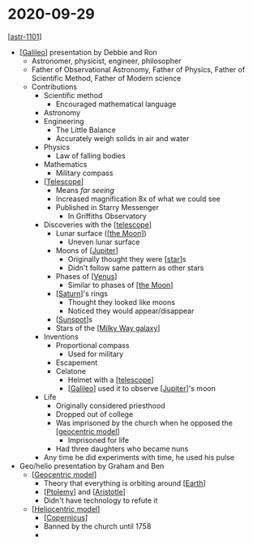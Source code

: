 # 2020-09-29

[[astr-1101]]

- [[Galileo]] presentation by Debbie and Ron
  - Astronomer, physicist, engineer, philosopher
  - Father of Observational Astronomy, Father of Physics, Father of Scientific Method, Father of Modern science
  - Contributions
    - Scientific method
      - Encouraged mathematical language
    - Astronomy
    - Engineering
      - The Little Balance
      - Accurately weigh solids in air and water
    - Physics
      - Law of falling bodies
    - Mathematics
      - Military compass
    - [[Telescope]]
      - Means _far seeing_
      - Increased magnification 8x of what we could see
      - Published in Starry Messenger
        - In Griffiths Observatory
    - Discoveries with the [[telescope]]
      - Lunar surface ([[the Moon]])
        - Uneven lunar surface
      - Moons of [[Jupiter]]
        - Originally thought they were [[star]]s
        - Didn't follow same pattern as other stars
      - Phases of [[Venus]]
        - Similar to phases of [[the Moon]]
      - [[Saturn]]'s rings
        - Thought they looked like moons
        - Noticed they would appear/disappear
      - [[Sunspot]]s
      - Stars of the [[Milky Way galaxy]]
    - Inventions
      - Proportional compass
        - Used for military
      - Escapement
      - Celatone
        - Helmet with a [[telescope]]
        - [[Galileo]] used it to observe [[Jupiter]]'s moon
    - Life
      - Originally considered priesthood
      - Dropped out of college
      - Was imprisoned by the church when he opposed the [[geocentric model]]
        - Imprisoned for life
      - Had three daughters who became nuns
    - Any time he did experiments with time, he used his pulse
- Geo/helio presentation by Graham and Ben
  - [[Geocentric model]]
    - Theory that everything is orbiting around [[Earth]]
    - [[Ptolemy]] and [[Aristotle]]
    - Didn't have technology to refute it
  - [[Heliocentric model]]
    - [[Copernicus]]
    - Banned by the church until 1758
    - 

[//begin]: # "Autogenerated link references for markdown compatibility"
[astr-1101]: astr-1101 "ASTR 1101 - Intro to the Solar System"
[Galileo]: galileo "Galileo"
[Telescope]: telescope "Telescope"
[telescope]: telescope "Telescope"
[the Moon]: the-moon "The Moon"
[Jupiter]: jupiter "Jupiter ♃"
[star]: star "Star"
[Venus]: venus "Venus ♀"
[Saturn]: saturn "Saturn ♄"
[Sunspot]: sunspot "Sunspot"
[Milky Way galaxy]: milky-way-galaxy "Milky Way Galaxy"
[geocentric model]: geocentric-model "Geocentric Model"
[Geocentric model]: geocentric-model "Geocentric Model"
[Earth]: earth "Earth 🜨"
[Ptolemy]: ptolemy "Ptolemy"
[Aristotle]: aristotle "Aristotle"
[Heliocentric model]: heliocentric-model "Heliocentric Model"
[Copernicus]: copernicus "Copernicus"
[//end]: # "Autogenerated link references"
